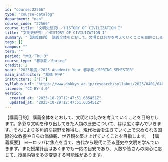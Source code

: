 ```yaml
---
id: "course:22566"
type: "course-catalog"
department: "nan"
course_code: "22566"
course_title: "文明史研究Ⅰ ／HISTORY OF CIVILIZATION I"
title: "文明史研究Ⅰ ／HISTORY OF CIVILIZATION I"
summary: "【講義目的】 講義全体をとおして、文明とは何かを考えていくことを目的とします。多彩な文明を作り出してきた人類の歴史について、はば広く学んでいきます。それにより多角的な視野を獲得し、現代社会を生きていく上で求められる国際的な教養や自らの価値観…"
tags: []
campus: ""
term: ""
period: "木3／Thu 3"
course_type: "春学期／Spring"
credits: 2
year: "2025年度／2025 Academic Year 春学期／SPRING SEMESTER"
main_instructor: "髙橋 裕子"
instructors: ["[]"]
syllabus_url: "https://www.dokkyo.ac.jp/research/syllabus/2025/0401/0401_22566_ja_JP.html"
license: "CC-BY-4.0"
version:
  created_at: "2025-10-29T12:47:51.635451Z"
  updated_at: "2025-10-29T12:47:51.635451Z"
---
```

【講義目的】 講義全体をとおして、文明とは何かを考えていくことを目的とします。多彩な文明を作り出してきた人類の歴史について、はば広く学んでいきます。それにより多角的な視野を獲得し、現代社会を生きていく上で求められる国際的な教養や自らの価値観、世界観を築き上げていくことを目指します。 【講義概要】 ヨーロッパに焦点を当て、古代から現代に至る歴史や文明を学んでいきます。また授業計画はあくまでも一応の目安であり、人数や皆さんの関心に応じて、授業内容を多少変更する可能性があります。
